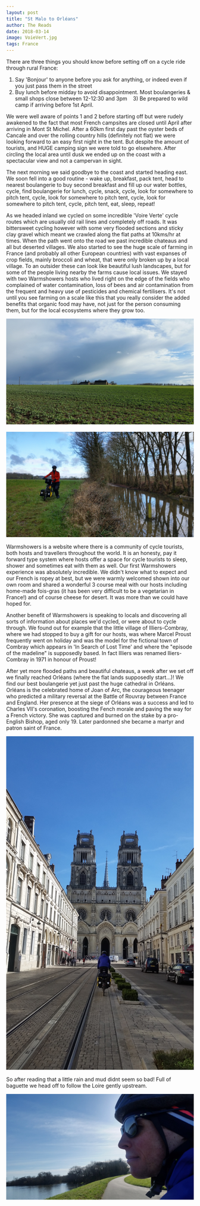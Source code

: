 ```yaml
---
layout: post
title: "St Malo to Orléans"
author: The Reads
date: 2018-03-14
image: VoieVert.jpg
tags: France
---
```


There are three things you should know before setting off on a cycle ride through rural France:  
  1) Say 'Bonjour' to anyone before you ask for anything, or indeed even if you just pass them in the street  
  2) Buy lunch before midday to avoid disappointment. Most boulangeries & small shops close between 12-12:30 and 3pm   
  3) Be prepared to wild camp if arriving before 1st April.   

We were well aware of points 1 and 2 before starting off but were rudely awakened to the fact that most French campsites are closed until April after arriving in Mont St Michel. After a 60km first day past the oyster beds of Cancale and over the rolling country hills (definitely not flat) we were looking forward to an easy first night in the tent. But despite the amount of tourists, and HUGE camping sign we were told to go elsewhere. After circling the local area until dusk we ended up on the coast with a spectacular view and not a campervan in sight.

The next morning we said goodbye to the coast and started heading east. We soon fell into a good routine - wake up, breakfast, pack tent, head to nearest boulangerie to buy second breakfast and fill up our water bottles, cycle, find boulangerie for lunch, cycle, snack, cycle, look for somewhere to pitch tent, cycle, look for somewhere to pitch tent, cycle, look for somewhere to pitch tent, cycle, pitch tent, eat, sleep, repeat!

As we headed inland we cycled on some incredible 'Voire Verte' cycle routes which are usually old rail lines and completely off roads. It was bittersweet cycling however with some very flooded sections and sticky clay gravel which meant we crawled along the flat paths at 10kms/hr at times. When the path went onto the road we past incredible chateaus and all but deserted villages. We also started to see the huge scale of farming in France (and probably all other European countries) with vast expanses of crop fields, mainly broccoli and wheat, that were only broken up by a local village. To an outsider these can look like beautiful lush landscapes, but for some of the people living nearby the farms cause local issues. We stayed with two Warmshowers hosts who lived right on the edge of the fields who complained of water contamination, loss of bees and air contamination from the frequent and heavy use of pesticides and chemical fertilisers. It's not until you see farming on a scale like this that you really consider the added benefits that organic food may have, not just for the person consuming them, but for the local ecosystems where they grow too.  

![Farm](assets/img/Farm.jpg)  
![FloodedVoie](assets/img/FloodedVoie.jpg)

Warmshowers is a website where there is a community of cycle tourists, both hosts and travellers throughout the world. It is an honesty, pay it forward type system where hosts offer a space for cycle tourists to sleep, shower and sometimes eat with them as well. Our first Warmshowers experience was absolutely incredible. We didn't know what to expect and our French is ropey at best, but we were warmly welcomed shown into our own room and shared a wonderful 3 course meal with our hosts including home-made fois-gras (it has been very difficult to be a vegetarian in France!) and of course cheese for desert. It was more than we could have hoped for.  

Another benefit of Warmshowers is speaking to locals and discovering all sorts of information about places we'd cycled, or were about to cycle through. We found out for example that the little village of Illiers-Combray, where we had stopped to buy a gift for our hosts, was where Marcel Proust frequently went on holiday and was the model for the fictional town of Combray which appears in 'In Search of Lost Time' and where the "episode of the madeline" is supposedly based. In fact Illiers was renamed Iliers-Combray in 1971 in honour of Proust!  

After yet more flooded paths and beautiful chateaus, a week after we set off we finally reached Orléans (where the flat lands supposedly start...)! We find our best boulangerie yet just past the huge cathedral in Orléans. Orléans is the celebrated home of Joan of Arc, the courageous teenager who predicted a military reversal at the Battle of Rouvray between France and England. Her presence at the siege of Orléans was a success and led to Charles VII's coronation, boosting the Fench morale and paving the way for a French victory. She was captured and burned on the stake by a pro-English Bishop, aged only 19. Later pardonned she became a martyr and patron saint of France.  

![Orleans](assets/img/Orleans.jpg)

So after reading that a little rain and mud didnt seem so bad! Full of baguette we head off to follow the Loire gently upstream.

![LoireVal](assets/img/LoireVal.jpg)

